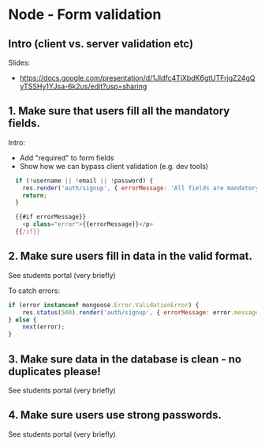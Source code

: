 
# Node - Form validation


<!--

Status: draft


Notes:
  - All these 4 validation examples are implemented in ironlauncher (`ironlauncher --auth`)
  - Show and explain the code on there 
    - (as long as students understand it, we don't need to type all that code, for project2 they can use ironlauncher)


Time: 1h max.

-->

## Intro (client vs. server validation etc)


Slides: 
- https://docs.google.com/presentation/d/1JIdfc4TjXbdK6gtUTFrjgZ24gQyTSSHy1YJsa-6k2us/edit?usp=sharing


<!--
@todo:
- improve slides
- make a table with the different options (client x2 + server)
-->


## 1. Make sure that users fill all the mandatory fields.

Intro:
- Add "required" to form fields
- Show how we can bypass client validation (e.g. dev tools)


```js
  if (!username || !email || !password) {
    res.render('auth/signup', { errorMessage: 'All fields are mandatory. Please provide your username, email and password.' });
    return;
  }
```

```js
  {{#if errorMessage}}
    <p class="error">{{errorMessage}}</p>
  {{/if}}
```



## 2. Make sure users fill in data in the valid format.

See students portal (very briefly)

<!--

Regex are sometimes not the best solution...

Ex. Search on google / stackoverflow:
- "get the current domain name with javascript"

-->


To catch errors:

  ```js
  if (error instanceof mongoose.Error.ValidationError) {
      res.status(500).render('auth/signup', { errorMessage: error.message });
  } else {
      next(error);
  }
  ```

<!-- IMPORTANT: remember to require mongoose  -->
<!-- IMPORTANT: remember to require mongoose  -->


## 3. Make sure data in the database is clean - no duplicates please!

See students portal (very briefly)


## 4. Make sure users use strong passwords.

See students portal (very briefly)


